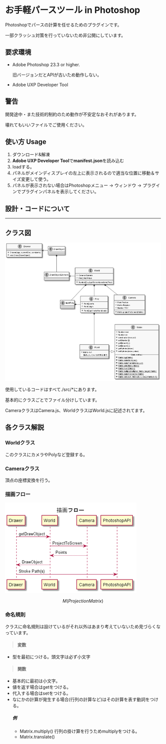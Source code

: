 # お手軽パースツール in Photoshop

Photoshopでパースの計算を任せるためのプラグインです。

一部クラッシュ対策を行っていないため非公開にしています。 

## 要求環境
* Adobe Photoshop 23.3 or higher.

    旧バージョンだとAPIが古いため動作しない。
* Adobe UXP Developer Tool

## 警告
開発途中・また技術的制約のため動作が不安定なおそれがあります。

壊れてもいいファイルでご使用ください。

## 使い方 Usage
1. ダウンロード&解凍
2. **Adobe UXP Developer Tool**で**manifest.json**を読み込む
3. loadする。
4. パネルがメインディスプレイの左上に表示されるので適当な位置に移動＆サイズ変更して使う。
5. パネルが表示されない場合はPhotoshopメニュー -> ウィンドウ -> プラグインでプラグインパネルを表示してください。

## 設計・コードについて
-------------------
## クラス図
![クラス図](out\graph\Architecture.png "クラス図")

使用しているコードはすべて./src/*にあります。

基本的にクラスごとでファイル分けしています。

CameraクラスはCamera.js、WorldクラスはWorld.jsに記述されてます。
## 各クラス解説
### Worldクラス
このクラスにカメラやPolyなど登録する。

### Cameraクラス
頂点の座標変換を行う。

### 描画フロー
![描画フロー](out\graph\drawSequence.png "描画フロー")

$$M(Projection Matrix)$$

### 命名規則
クラスに命名規則は設けているがそれ以外はあまり考えていないため見づらくなっています。
>#### 変数
* 型を最初につける。頭文字は必ず小文字

>#### 関数
* 基本的に最初は小文字。
* 値を返す場合はgetをつける。
* 代入する場合はsetをつける。
* なにかの計算が発生する場合(行列の計算など)はその計算を表す動詞をつける。
    ##### 例
    * Matrix.multiply() 行列の掛け算を行うためmultiplyをつける。
    * Matrix.translate()
